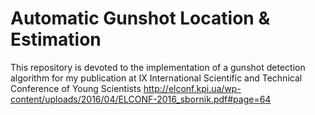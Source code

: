 # Automatic Gunshot Location & Estimation
 
This repository is devoted to the implementation of a gunshot detection algorithm for my publication at IX International Scientific and Technical Conference of Young Scientists http://elconf.kpi.ua/wp-content/uploads/2016/04/ELCONF-2016_sbornik.pdf#page=64
